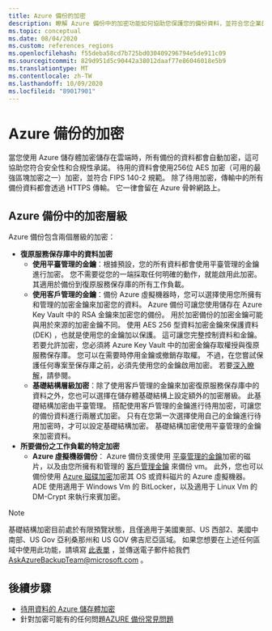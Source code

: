 ```yaml
---
title: Azure 備份的加密
description: 瞭解 Azure 備份中的加密功能如何協助您保護您的備份資料，並符合您企業的安全性需求。
ms.topic: conceptual
ms.date: 08/04/2020
ms.custom: references_regions
ms.openlocfilehash: f55deba58cd7b725bd030409296794e5de911c09
ms.sourcegitcommit: 829d951d5c90442a38012daaf77e86046018e5b9
ms.translationtype: MT
ms.contentlocale: zh-TW
ms.lasthandoff: 10/09/2020
ms.locfileid: "89017901"
---
```

# <a name="encryption-in-azure-backup"></a>Azure 備份的加密

當您使用 Azure 儲存體加密儲存在雲端時，所有備份的資料都會自動加密，這可協助您符合安全性和合規性承諾。 待用的資料會使用256位 AES 加密（可用的最強區塊加密之一）加密，並符合 FIPS 140-2 規範。 除了待用加密，傳輸中的所有備份資料都會透過 HTTPS 傳輸。 它一律會留在 Azure 骨幹網路上。

## <a name="levels-of-encryption-in-azure-backup"></a>Azure 備份中的加密層級

Azure 備份包含兩個層級的加密：

- **復原服務保存庫中的資料加密**
  - **使用平臺管理的金鑰**：根據預設，您的所有資料都會使用平臺管理的金鑰進行加密。 您不需要從您的一端採取任何明確的動作，就能啟用此加密。 其適用於備份到復原服務保存庫的所有工作負載。
  - **使用客戶管理的金鑰**：備份 Azure 虛擬機器時，您可以選擇使用您所擁有和管理的加密金鑰來加密您的資料。 Azure 備份可讓您使用儲存在 Azure Key Vault 中的 RSA 金鑰來加密您的備份。 用於加密備份的加密金鑰可能與用於來源的加密金鑰不同。 使用 AES 256 型資料加密金鑰來保護資料 (DEK) ，也就是使用您的金鑰加以保護。 這可讓您完整控制資料和金鑰。 若要允許加密，您必須將 Azure Key Vault 中的加密金鑰存取權授與復原服務保存庫。 您可以在需要時停用金鑰或撤銷存取權。 不過，在您嘗試保護任何專案至保存庫之前，必須先使用您的金鑰啟用加密。 若要[深入瞭解](encryption-at-rest-with-cmk.md)，請參閱。
  - **基礎結構層級加密**：除了使用客戶管理的金鑰來加密復原服務保存庫中的資料之外，您也可以選擇在儲存體基礎結構上設定額外的加密層級。 此基礎結構加密由平臺管理。 搭配使用客戶管理的金鑰進行待用加密，可讓您的備份資料進行兩層式加密。 只有在您第一次選擇使用自己的金鑰進行待用加密時，才可以設定基礎結構加密。 基礎結構加密使用平臺管理的金鑰來加密資料。
- **所要備份之工作負載的特定加密**  
  - **Azure 虛擬機器備份**： Azure 備份支援使用 [平臺管理的金鑰](https://docs.microsoft.com/azure/virtual-machines/windows/disk-encryption#platform-managed-keys)加密的磁片，以及由您所擁有和管理的 [客戶管理金鑰](https://docs.microsoft.com/azure/virtual-machines/windows/disk-encryption#customer-managed-keys) 來備份 vm。 此外，您也可以備份使用 [Azure 磁碟加密](backup-azure-vms-encryption.md#encryption-support-using-ade)加密其 OS 或資料磁片的 Azure 虛擬機器。 ADE 使用適用于 Windows Vm 的 BitLocker，以及適用于 Linux Vm 的 DM-Crypt 來執行來賓加密。

>[!NOTE]
>基礎結構加密目前處於有限預覽狀態，且僅適用于美國東部、US 西部2、美國中南部、US Gov 亞利桑那州和 US GOV 佛吉尼亞區域。 如果您想要在上述任何區域中使用此功能，請填寫 [此表單](https://forms.office.com/Pages/ResponsePage.aspx?id=v4j5cvGGr0GRqy180BHbR0H3_nezt2RNkpBCUTbWEapUN0VHNEpJS0ZUWklUNVdJSTEzR0hIOVRMVC4u) ，並傳送電子郵件給我們 [AskAzureBackupTeam@microsoft.com](mailto:AskAzureBackupTeam@microsoft.com) 。

## <a name="next-steps"></a>後續步驟

- [待用資料的 Azure 儲存體加密](https://docs.microsoft.com/azure/storage/common/storage-service-encryption)
- 針對加密可能有的任何問題[AZURE 備份常見問題](backup-azure-backup-faq.md#encryption)
